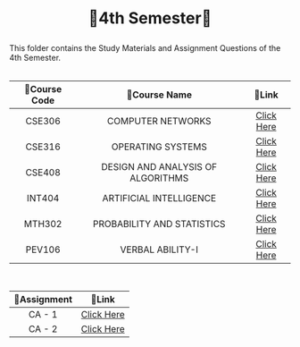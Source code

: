 # <p align="center">🔵4th Semester🔵</p>

This folder contains the Study Materials and Assignment Questions of the 4th Semester.<br><br>

| 📝Course Code | 📝Course Name | 🔗Link |
|:---:|:---:|:---:|
|CSE306|COMPUTER NETWORKS|[Click Here](https://github.com/Rakesh9100/B.Tech-Study-Materials-LPU---Batch--2020-2024/tree/main/4th%20Semester/Courses/CSE306%20(COMPUTER%20NETWORKS))|
|CSE316|OPERATING SYSTEMS|[Click Here](https://github.com/Rakesh9100/B.Tech-Study-Materials-LPU---Batch--2020-2024/tree/main/4th%20Semester/Courses/CSE316%20(OPERATING%20SYSTEMS))|
|CSE408|DESIGN AND ANALYSIS OF ALGORITHMS|[Click Here](https://github.com/Rakesh9100/B.Tech-Study-Materials-LPU---Batch--2020-2024/tree/main/4th%20Semester/Courses/CSE408%20(DESIGN%20AND%20ANALYSIS%20OF%20ALGORITHMS))|
|INT404|ARTIFICIAL INTELLIGENCE|[Click Here](https://github.com/Rakesh9100/B.Tech-Study-Materials-LPU---Batch--2020-2024/tree/main/4th%20Semester/Courses/INT404%20(ARTIFICIAL%20INTELLIGENCE))|
|MTH302|PROBABILITY AND STATISTICS|[Click Here](https://github.com/Rakesh9100/B.Tech-Study-Materials-LPU---Batch--2020-2024/tree/main/4th%20Semester/Courses/MTH302%20(PROBABILITY%20AND%20STATISTICS))|
|PEV106|VERBAL ABILITY-I|[Click Here](https://github.com/Rakesh9100/B.Tech-Study-Materials-LPU---Batch--2020-2024/tree/main/4th%20Semester/Courses/PEV106%20(VERBAL%20ABILITY-I))|
<br>

| 📝Assignment | 🔗Link |
|:---:|:---:|
|CA - 1|[Click Here](https://github.com/Rakesh9100/B.Tech-Study-Materials-LPU---Batch--2020-2024/blob/main/4th%20Semester/Assignments/CSE316%20CA1.pdf)|
|CA - 2|[Click Here](https://github.com/Rakesh9100/B.Tech-Study-Materials-LPU---Batch--2020-2024/blob/main/4th%20Semester/Assignments/CSE306%20CA2.pdf)|
